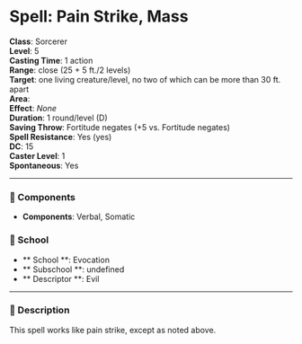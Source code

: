 
# Spell: Pain Strike, Mass
**Class**: Sorcerer  
**Level**: 5  
**Casting Time**: 1 action  
**Range**: close (25 + 5 ft./2 levels)  
**Target**: one living creature/level, no two of which can be more than 30 ft. apart  
**Area**:   
**Effect**: _None_  
**Duration**: 1 round/level (D)  
**Saving Throw**: Fortitude negates (+5 vs. Fortitude negates)  
**Spell Resistance**: Yes (yes)  
**DC**: 15  
**Caster Level**: 1  
**Spontaneous**: Yes

---

### 🔮 Components
- **Components**: Verbal, Somatic

### 🏫 School
- ** School **: Evocation
- ** Subschool **: undefined
- ** Descriptor **: Evil
---

### 📜 Description
This spell works like pain strike, except as noted above.
